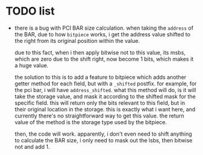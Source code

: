 # TODO list
- there is a bug with PCI BAR size calculation. when taking the `address` of the BAR, due to how `bitpiece` works,
  i get the address value shifted to the right from its original position within the value.

  due to this fact, when i then apply bitwise not to this value, its msbs, which are zero due to the shift right,
  now become 1 bits, which makes it a huge value.

  the solution to this is to add a feature to bitpiece which adds another getter method for each field, but with
  a `_shifted` postfix. for example, for the pci bar, i will have `address_shifted`. what this method will do,
  is it will take the storage value, and mask it according to the shifted mask for the specific field. this
  will return only the bits relevant to this field, but in their original location in the storage. this is exactly
  what i want here, and currently there's no straightforward way to get this value.
  the return value of the method is the storage type used by the bitpiece.

  then, the code will work. apparently, i don't even need to shift anything to calculate the BAR size, i only need
  to mask out the lsbs, then bitwise not and add 1.
